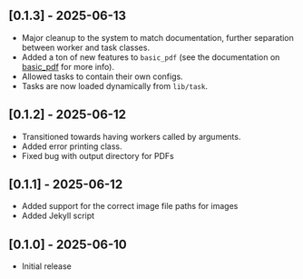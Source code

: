 ## [0.1.3] - 2025-06-13

- Major cleanup to the system to match documentation, further separation between worker and task classes.
- Added a ton of new features to ``basic_pdf`` (see the documentation on [basic_pdf](/docs/workers/basic_pdf.md) for more info).
- Allowed tasks to contain their own configs.
- Tasks are now loaded dynamically from ``lib/task``.

## [0.1.2] - 2025-06-12

- Transitioned towards having workers called by arguments.
- Added error printing class.
- Fixed bug with output directory for PDFs

## [0.1.1] - 2025-06-12

- Added support for the correct image file paths for images
- Added Jekyll script

## [0.1.0] - 2025-06-10

- Initial release
